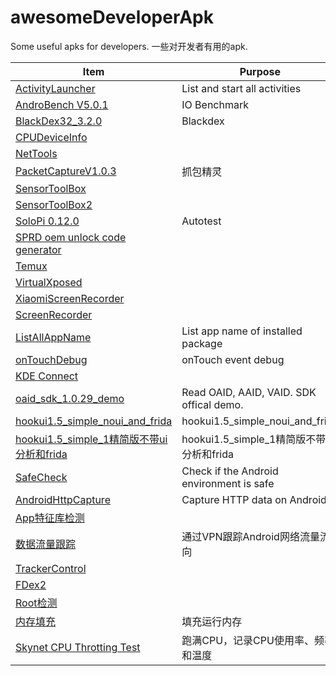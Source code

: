 # awesomeDeveloperApk
Some useful apks for developers. 一些对开发者有用的apk.


| Item | Purpose |
| --- | --- |
| [ActivityLauncher](https://github.com/NasdaqGodzilla/awesomeDeveloperApk/blob/main/ActivityLauncher.apk) | List and start all activities |
| [AndroBench V5.0.1](https://github.com/NasdaqGodzilla/awesomeDeveloperApk/blob/main/AndrobenchStorageBenchmark_v5.0.1.apk) | IO Benchmark |
| [BlackDex32_3.2.0](https://github.com/NasdaqGodzilla/awesomeDeveloperApk/blob/main/BlackDex32_3.2.0.apk) | Blackdex |
| [CPUDeviceInfo](https://github.com/NasdaqGodzilla/awesomeDeveloperApk/blob/main/CPUDeviceInfo.apk) | |
| [NetTools](https://github.com/NasdaqGodzilla/awesomeDeveloperApk/blob/main/NetTools-com.ulfdittmer.android.ping_3.8.4.apk) | |
| [PacketCaptureV1.0.3](https://github.com/NasdaqGodzilla/awesomeDeveloperApk/blob/main/PacketCapturePro_v1.0.3.apk) | 抓包精灵 |
| [SensorToolBox](https://github.com/NasdaqGodzilla/awesomeDeveloperApk/blob/main/PhysicsToolboxSensorSuite_v2022.03.31.apk) | |
| [SensorToolBox2](https://github.com/NasdaqGodzilla/awesomeDeveloperApk/blob/main/SensorToolBoxAllPhoneSensorsSuite_v1.0.2.xapk) | |
| [SoloPi 0.12.0](https://github.com/NasdaqGodzilla/awesomeDeveloperApk/blob/main/SoloPi_v0.12.0.apk) | Autotest |
| [SPRD oem unlock code generator](https://github.com/NasdaqGodzilla/awesomeDeveloperApk/blob/main/SpreadTrumTools-20200317.apk) | |
| [Temux](https://github.com/NasdaqGodzilla/awesomeDeveloperApk/blob/main/Termux_v0.118.0.apk) | |
| [VirtualXposed](https://github.com/NasdaqGodzilla/awesomeDeveloperApk/blob/main/VirtualXposed_0.20.3.apk) | |
| [XiaomiScreenRecorder](https://github.com/NasdaqGodzilla/awesomeDeveloperApk/blob/main/XiaomiScreenRecorder.apk) | |
| [ScreenRecorder](https://github.com/NasdaqGodzilla/awesomeDeveloperApk/blob/main/io.microshow.screenrecorder_2.6.3_263.apk) | |
| [ListAllAppName](https://github.com/NasdaqGodzilla/awesomeDeveloperApk/blob/main/listAllAppName.apk) | List app name of installed package |
| [onTouchDebug](https://github.com/NasdaqGodzilla/awesomeDeveloperApk/blob/main/onTouch_app-debug.apk) | onTouch event debug |
| [KDE Connect](https://github.com/NasdaqGodzilla/awesomeDeveloperApk/blob/main/org.kde.kdeconnect_tp_11910.apk) | |
| [oaid_sdk_1.0.29_demo](https://github.com/NasdaqGodzilla/awesomeDeveloperApk/blob/main/oaid_sdk_1.0.29_demo.apk) | Read OAID, AAID, VAID. SDK offical demo. |
| [hookui1.5_simple_noui_and_frida](https://github.com/NasdaqGodzilla/awesomeDeveloperApk/blob/main/hookui1.5_simple_noui_and_frida.apk) | hookui1.5_simple_noui_and_frida |
| [hookui1.5_simple_1精简版不带ui分析和frida](https://github.com/NasdaqGodzilla/awesomeDeveloperApk/blob/main/hookui1.5_simple_1%E7%B2%BE%E7%AE%80%E7%89%88%E4%B8%8D%E5%B8%A6ui%E5%88%86%E6%9E%90%E5%92%8Cfrida.apk) | hookui1.5_simple_1精简版不带ui分析和frida |
| [SafeCheck](https://github.com/NasdaqGodzilla/awesomeDeveloperApk/blob/main/SafeCheck-1.16.5-1165-release_2023-03.apk) | Check if the Android environment is safe |
| [AndroidHttpCapture](https://github.com/NasdaqGodzilla/awesomeDeveloperApk/blob/main/AndroidHttpCapture.apk) | Capture HTTP data on Android |
| [App特征库检测](https://github.com/NasdaqGodzilla/awesomeDeveloperApk/blob/main/App%E7%89%B9%E5%BE%81%E5%BA%93%E6%A3%80%E6%B5%8B_com.oF2pks.classyshark3xodus_32.apk) | |
| [数据流量跟踪](https://github.com/NasdaqGodzilla/awesomeDeveloperApk/blob/main/TrackerControl-githubRelease-latest.apk) | 通过VPN跟踪Android网络流量流向 |
| [TrackerControl](https://github.com/NasdaqGodzilla/awesomeDeveloperApk/blob/main/TrackerControl-githubRelease-latest.apk) | |
| [FDex2](https://github.com/NasdaqGodzilla/awesomeDeveloperApk/blob/main/FDex2.apk) | |
| [Root检测](https://github.com/NasdaqGodzilla/awesomeDeveloperApk/blob/main/RootandSafetyNetChecker1.4.apk) | |
| [内存填充](https://github.com/NasdaqGodzilla/awesomeDeveloperApk/blob/main/AutoFill_Multi_1.2.apk) | 填充运行内存 |
| [Skynet CPU Throtting Test](https://github.com/NasdaqGodzilla/awesomeDeveloperApk/blob/main/skynet-cputhrottlingtest.apk) | 跑满CPU，记录CPU使用率、频率和温度 |

